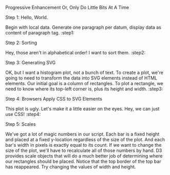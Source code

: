 Progressive Enhancement
Or, Only Do Little Bits At A Time

Step 1: Hello, World.

Begin with local data. Generate one paragraph per datum, display data as content of paragraph tag. :step1:

Step 2: Sorting

Hey, those aren't in alphabetical order! I want to sort them. :step2:

Step 3: Generating SVG

OK, but I want a histogram plot, not a bunch of text. To create a plot, we're going to need to transform the data into SVG elements instead of HTML elements. Our initial goal is a column of rectangles. To plot a rectangle, we need to know where its top-left corner is, plus its height and width. :step3:

Step 4: Browsers Apply CSS to SVG Elements

This plot is ugly. Let's make it a little easier on the eyes. Hey, we can just use CSS! :step4:

Step 5: Scales

We've got a lot of magic numbers in our script. Each bar is a fixed height and placed at a fixed y-location regardless of the size of the plot. And each bar's width in pixels is exactly equal to its count. If we want to change the size of the plot, we'll have to recalculate all of those numbers by hand. D3 provides scale objects that will do a much better job of determining where our rectangles should be placed. Notice that the top border of the top bar has reappeared. Try changing the values of width and height.
